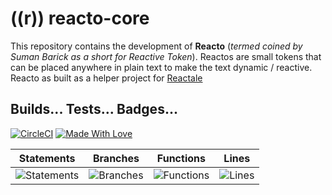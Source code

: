 # ((r)) reacto-core
This repository contains the development of **Reacto** (*termed coined by Suman Barick as a short for Reactive Token*). Reactos are small tokens that can be placed anywhere in plain text to make the text dynamic / reactive. Reacto as built as a helper project for [Reactale](https://reactale.com)


## Builds... Tests... Badges...
[![CircleCI](https://circleci.com/gh/reactale/reacto-core/tree/master.svg?style=shield)](https://circleci.com/gh/reactale/reacto-core/tree/master)
[![Made With Love](https://img.shields.io/badge/Made%20With-Love-orange.svg)](https://github.com/reactale/reacto-core)
<!-- [![GitHub license](https://img.shields.io/badge/License-MIT-blue.svg)](https://github.com/codotronix/fexplo/blob/master/LICENSE) -->

<!-- [![Open Source Love svg2](https://badges.frapsoft.com/os/v2/open-source.svg?v=103)](https://github.com/reactale/reacto-core) -->

| Statements                  | Branches                | Functions                 | Lines             |
| --------------------------- | ----------------------- | ------------------------- | ----------------- |
| ![Statements](https://img.shields.io/badge/statements-87.5%25-yellow.svg) | ![Branches](https://img.shields.io/badge/branches-78.43%25-red.svg) | ![Functions](https://img.shields.io/badge/functions-79.49%25-red.svg) | ![Lines](https://img.shields.io/badge/lines-91.39%25-brightgreen.svg) |



